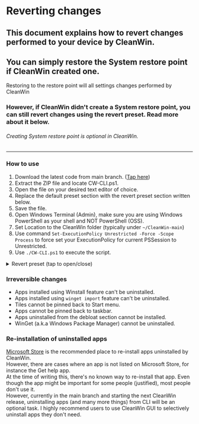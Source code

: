 # Reverting changes
## This document explains how to revert changes performed to your device by CleanWin.


## You can simply restore the System restore point if CleanWin created one.
 Restoring to the restore point will all settings changes performed by CleanWin
### However, if CleanWin didn't create a System restore point, you can still revert changes using the revert preset. Read more about it below.
###### Creating System restore point is optional in CleanWin.
***

### How to use
1. Download the latest code from main branch. ([Tap here](https://github.com/pratyakshm/CleanWin/archive/refs/heads/main.zip))
2. Extract the ZIP file and locate CW-CLI.ps1.
3. Open the file on your desired text editor of choice.
4. Replace the default preset section with the revert preset section written below.
5. Save the file.
6. Open Windows Terminal (Admin), make sure you are using Windows PowerShell as your shell and NOT PowerShell (OSS).
7. Set Location to the CleanWin folder (typically under `~/CleanWin-main`)
8. Use command ``Set-ExecutionPolicy Unrestricted -Force -Scope Process`` to force set your ExecutionPolicy for current PSSession to Unrestricted.
9. Use ``./CW-CLI.ps1`` to execute the script.
<details><summary>Revert preset (tap to open/close)</summary>

```
# Revert preset
$tasks = @(

### Maintenance Tasks ###
	"CleanWin",
	"OSBuildInfo",
	# "CreateSystemRestore",
	"Activity",

### Apps & Features ###
	# "AppsFeatures",
	# "UninstallApps", "Activity", 
	# "UnpinStartTiles", "Activity", 
	# "UnpinAppsFromTaskbar", "Activity", 
	# "InstallFrameworks",
	"UninstallFrameworks",
	# "InstallWinGet", 
	# "UninstallOneDrive", "Activity",
	"InstallOneDrive",
	# "DisableBrowserRestoreAd",
	# "EnableBrowserRestoreAd",
	# "DisableM365OnValueBanner", 
	# "RevertM365OnValueBanner",
	# "UninstallFeatures", "Activity", 
        "InstallFeatures", "Activity", 
	# "DisableSuggestions",		    
	"EnableSuggestions",
	# "EnableWSL", "Activity", 
	"DisableWSL",
	# "EnabledotNET3.5", "Activity", 
	"DisabledotNET3.5",
	# "EnableSandbox",
	"DisableSandbox",
	# "Install7zip", 
	"Uninstall7zip",
	# "Winstall", 
	# "Activity",
	# "EnableExperimentsWinGet",
	"DisableExperimentsWinGet",
	# "WinGetImport",
	"Activity",
	# "InstallHEVC", 
	"UninstallHEVC",
	# "Widgets",
	# "InstallFonts", 
	"UninstallFonts",
	# "SetPhotoViewerAssociation",
	"UnsetPhotoViewerAssociation",
	"ChangesDone",

### Privacy & Security ###
	"PrivacySecurity",
	#"DisableActivityHistory",	
	 "EnableActivityHistory",
	#"DisableAdvertisingID",			
	 "EnableAdvertisingID",
	#"DisableBackgroundApps",        
	 "EnableBackgroundApps",
	#"DisableFeedback",		       
	 "EnableFeedback",
	#"DisableInkHarvesting",			
	 "EnableInkHarvesting",
	#"DisableLangAccess",  		    
	 "EnableLangAccess",
	#"DisableLocationTracking",      
	 "EnableLocationTracking",
	#"DisableMapUpdates",			
	 "EnableMapsUpdates",
	#"DisableSpeechRecognition",		
	 "EnableSpeechRecognition",
	#"DisableSilentInstallApps",
	 "EnableSilentInstallApps",
	#"HideSuggestedContentInSettings",
	 "ShowSuggestedContentInSettings",
	#"HideSuggestedContentInStart",
	 "ShowSuggestedContentInStart",
	#"DisableTailoredExperiences",	
	 "EnableTailoredExperiences",
	#"DisableTelemetry",				
	 "EnableTelemetry",
	#"EnableClipboard",				
	 "DisableClipboard",
	#"AutoLoginPostUpdate", 		    
	 "StayOnLockscreenPostUpdate",
	"ChangesDone",
	# To revert all privacy changes, use CleanWin GUI -> "Enable data collection".

### Tasks & Services ###
	"TasksServices",
	#"DisableStorageSense",		   
	 "EnableStorageSense",
	#"DisableReservedStorage",	   
	 "EnableReservedStorage",
	#"DisableAutoplay",             
	 "EnableAutoplay",
	#"DisableAutorun",              
	 "EnableAutorun",
	#"SetBIOSTimeUTC",              
	 "SetBIOSTimeLocal",
	#"EnableNumLock",			   
	 "DisableNumLock",
	#"DisableServices",			   
	 "EnableServices",
	#"DisableTasks",				   
	 "EnableTasks",
	#"SetupWindowsUpdate",		   
	 "ResetWindowsUpdate",
	#"EnablePowerdownAfterShutdown",
	 "DisablePowerdownAfterShutdown",
	"ChangesDone",

### Windows Explorer ###
	"PrintExplorerChanges",
	#"EnablePrtScrToSnip",		   
	 "DisablePrtScrSnip",
	#"DisableStickyKeys",           
	 "EnableStickyKeys",
	#"SetExplorerThisPC",           
	 "SetExplorerQuickAccess",
        #"Hide3DObjects",      		   
	 "Restore3DObjects",
	#"HideSearchBar",			   
	 "RestoreSearchBar"
	#"HideTaskView",                
	 "RestoreTaskView",
	# "HideCortana",			       
	 "RestoreCortana",
	# "HideMeetNow",				   
	 "RestoreMeetNow",
	# "DisableTaskbarFeed",		   
	 "EnableTaskbarFeed",  (News and Interests)
	"ChangesDone",

###  Tasks after successful run ###
	"Activity",
	"Success"
)
```
</details>


### Irreversible changes
- Apps installed using Winstall feature can't be uninstalled.
- Apps installed using ``winget import`` feature can't be uninstalled.
- Tiles cannot be pinned back to Start menu.
- Apps cannot be pinned back to taskbar.
- Apps uninstalled from the debloat section cannot be installed.
- WinGet (a.k.a Windows Package Manager) cannot be uninstalled.

### Re-installation of uninstalled apps
[Microsoft Store](ms-windows-store:) is the recommended place to re-install apps uninstalled by CleanWin.  
However, there are cases where an app is not listed on Microsoft Store, for instance the Get help app.  
At the time of writing this, there's no known way to re-install that app. Even though the app might be important for some people (justified), most people don't use it.  
However, currently in the main branch and starting the next CleanWin release, uninstalling apps (and many more things) from CLI will be an optional task.
I highly recommend users to use CleanWin GUI to selectively uninstall apps they don't need.